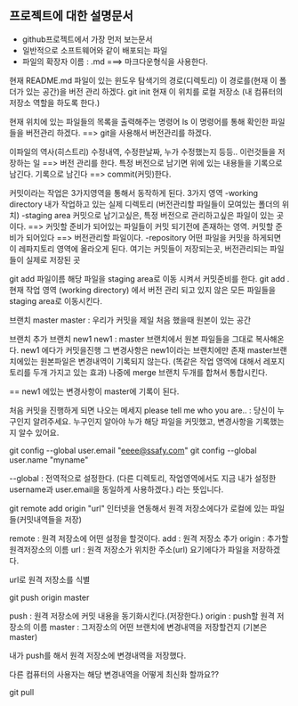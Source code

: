 ## 프로젝트에 대한 설명문서
- github프로젝트에서 가장 먼저 보는문서
- 일반적으로 소프트웨어와 같이 배포되는 파일
- 파일의 확장자 이름 : .md ===> 마크다운형식을 사용한다.

현재 README.md 파일이 있는 윈도우 탐색기의 경로(디렉토리)
이 경로를(현재 이 폴더가 있는 공간)을 버전 관리 하겠다.
git init
현재 이 위치를 로컬 저장소 (내 컴퓨터의 저장소 역할을 하도록 한다.)

현재 위치에 있는 파일들의 목록을 출력해주는 명령어
ls
이 명령어를 통해 확인한 파일들을 버전관리 하겠다.
==> git을 사용해서 버전관리를 하겠다.

이파일의 역사(히스트리)
수정내역, 수정한날짜, 누가 수정했는지 등등..
이런것들을 저장하는 일 ==> 버전 관리를 한다.
특정 버전으로 남기면 위에 있는 내용들을 기록으로 남긴다.
기록으로 남긴다 ==> commit(커밋)한다.

커밋이라는 작업은 3가지영역을 통해서 동작하게 된다.
3가지 영역
-working directory
내가 작업하고 있는 실제 디렉토리
(버전관리할 파일들이 모여있는 폴더의 위치)
-staging area
커밋으로 남기고싶은, 특정 버전으로 관리하고싶은 파일이 있는 곳이다.
==> 커밋할 준비가 되어있는 파일들이 커밋 되기전에 존재하는 영역.
커밋할 준비가 되어있다 ==> 버전관리할 파일이다.
-repository
어떤 파일을 커밋을 하게되면 이 레파지토리 영역에 올라오게 된다.
여기는 커밋들이 저장되는곳, 버전관리되는 파일들이 실제로 저장된 곳

git add 파일이름
해당 파일을 staging area로 이동 시켜서 커밋준비를 한다.
git add .
현재 작업 영역 (working directory) 에서 버전 관리 되고 있지 않은
모든 파일들을 staging area로 이동시킨다.

브랜치 master
master : 우리가 커밋을 제일 처음 했을때 원본이 있는 공간

브랜치 추가
브랜치 new1
new1 : master 브랜치에서 원본 파일들을 그대로 복사해온다.
new1 에다가 커밋을진행
그 변경사항은 new1이라는 브랜치에만 존재
master브랜치에있는 원본파일은 변경내역이 기록되지 않는다.
(똑같은 작업 영역에 대해서 레포지토리를 두개 가지고 있는 효과)
나중에 merge 브랜치 두개를 합쳐서 통합시킨다.

== new1 에있는 변경사항이 master에 기록이 된다.

처음 커밋을 진행하게 되면 나오는 메세지
please tell me who you are..
: 당신이 누구인지 알려주세요.
누구인지 알아야 누가 해당 파일을 커밋했고, 변경사항을 기록했는지 알수 있어요.

git config --global user.email "eeee@ssafy.com"
git config --global user.name "myname"

--global
: 전역적으로 설정한다. (다른 디렉토리, 작업영역에서도 지금 내가 설정한
username과 user.email을 동일하게 사용하겠다.) 라는 뜻입니다.

git remote add origin "url"
인터넷을 연동해서 원격 저장소에다가 로컬에 있는 파일들(커밋내역들을 저장)

remote : 원격 저장소에 어떤 설정을 할것이다.
add : 원격 저장소 추가
origin : 추가할 원격저장소의 이름
url : 원격 저장소가 위치한 주소(url) 요기에다가 파일을 저장하겠다.

url로 원격 저장소를 식별

git push origin master

push : 원격 저장소에 커밋 내용을 동기화시킨다.(저장한다.)
origin : push할 원격 저장소의 이름
master : 그저장소의 어떤 브랜치에 변경내역을 저장할건지 (기본은 master)

내가 push를 해서 원격 저장소에 변경내역을 저장했다.

다른 컴퓨터의 사용자는 해당 변경내역을 어떻게 최신화 할까요??

git pull 